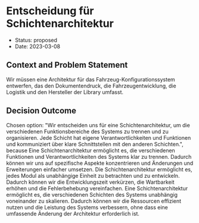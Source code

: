# Entscheidung für Schichtenarchitektur

* Status: proposed
* Date: 2023-03-08

## Context and Problem Statement

Wir müssen eine Architektur für das Fahrzeug-Konfigurationssystem entwerfen, das den Dokumentendruck, die Fahrzeugentwicklung, die Logistik und den Hersteller der Library umfasst.

## Decision Outcome

Chosen option: "Wir entscheiden uns für eine Schichtenarchitektur, um die verschiedenen Funktionsbereiche des Systems zu trennen und zu organisieren. Jede Schicht hat eigene Verantwortlichkeiten und Funktionen und kommuniziert über klare Schnittstellen mit den anderen Schichten.", because Eine Schichtenarchitektur ermöglicht es, die verschiedenen Funktionen und Verantwortlichkeiten des Systems klar zu trennen. Dadurch können wir uns auf spezifische Aspekte konzentrieren und Änderungen und Erweiterungen einfacher umsetzen.
Die Schichtenarchitektur ermöglicht es, jedes Modul als unabhängige Einheit zu betrachten und zu entwickeln. Dadurch können wir die Entwicklungszeit verkürzen, die Wartbarkeit erhöhen und die Fehlerbehebung vereinfachen.
Eine Schichtenarchitektur ermöglicht es, die verschiedenen Schichten des Systems unabhängig voneinander zu skalieren. Dadurch können wir die Ressourcen effizient nutzen und die Leistung des Systems verbessern, ohne dass eine umfassende Änderung der Architektur erforderlich ist.
